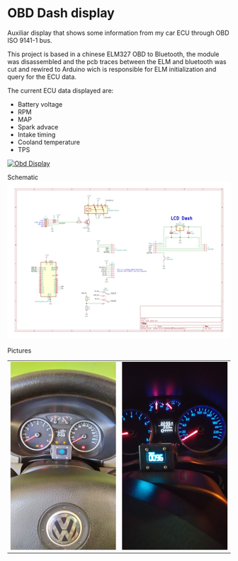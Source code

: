 # OBD Dash display

Auxiliar display that shows some information from my car ECU through OBD ISO 9141-1 bus.

This project is based in a chinese ELM327 OBD to Bluetooth, the module was disassembled and the pcb traces between the ELM and bluetooth was cut and rewired to Arduino wich is responsible for ELM initialization and query for the ECU data.

The current ECU data displayed are:
* Battery voltage
* RPM
* MAP
* Spark advace
* Intake timing
* Cooland temperature
* TPS

[![Obd Display](https://img.youtube.com/vi/8ltNNvUFt8k/0.jpg)](https://www.youtube.com/watch?v=8ltNNvUFt8k)

Schematic
<img src="hw/obd-dash/obd-dash.svg">

Pictures
<table>
  <tr>
    <td><img alt="VW logo splash screen" src="hw/images/IMG_20191207_112708.jpg"></td>
    <td><img src="hw/images/IMG_20191213_225649.jpg"></td>
  </tr>
</table>


